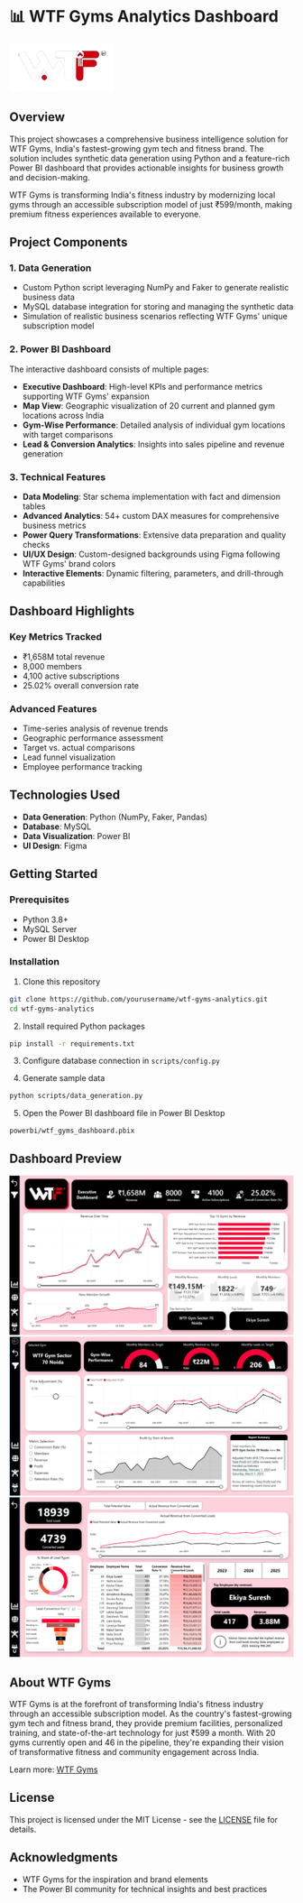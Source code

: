 # 📊 WTF Gyms Analytics Dashboard

![WTF Gyms Logo](images/logo/wtf_gyms_logo.png)

## Overview

This project showcases a comprehensive business intelligence solution for WTF Gyms, India's fastest-growing gym tech and fitness brand. The solution includes synthetic data generation using Python and a feature-rich Power BI dashboard that provides actionable insights for business growth and decision-making.

WTF Gyms is transforming India's fitness industry by modernizing local gyms through an accessible subscription model of just ₹599/month, making premium fitness experiences available to everyone.

## Project Components

### 1. Data Generation
- Custom Python script leveraging NumPy and Faker to generate realistic business data
- MySQL database integration for storing and managing the synthetic data
- Simulation of realistic business scenarios reflecting WTF Gyms' unique subscription model

### 2. Power BI Dashboard
The interactive dashboard consists of multiple pages:

- **Executive Dashboard**: High-level KPIs and performance metrics supporting WTF Gyms' expansion
- **Map View**: Geographic visualization of 20 current and planned gym locations across India
- **Gym-Wise Performance**: Detailed analysis of individual gym locations with target comparisons
- **Lead & Conversion Analytics**: Insights into sales pipeline and revenue generation

### 3. Technical Features

- **Data Modeling**: Star schema implementation with fact and dimension tables
- **Advanced Analytics**: 54+ custom DAX measures for comprehensive business metrics
- **Power Query Transformations**: Extensive data preparation and quality checks
- **UI/UX Design**: Custom-designed backgrounds using Figma following WTF Gyms' brand colors
- **Interactive Elements**: Dynamic filtering, parameters, and drill-through capabilities

## Dashboard Highlights

### Key Metrics Tracked
- ₹1,658M total revenue
- 8,000 members
- 4,100 active subscriptions
- 25.02% overall conversion rate

### Advanced Features
- Time-series analysis of revenue trends
- Geographic performance assessment
- Target vs. actual comparisons
- Lead funnel visualization
- Employee performance tracking

## Technologies Used

- **Data Generation**: Python (NumPy, Faker, Pandas)
- **Database**: MySQL
- **Data Visualization**: Power BI
- **UI Design**: Figma

## Getting Started

### Prerequisites
- Python 3.8+
- MySQL Server
- Power BI Desktop

### Installation

1. Clone this repository
```bash
git clone https://github.com/yourusername/wtf-gyms-analytics.git
cd wtf-gyms-analytics
```

2. Install required Python packages
```bash
pip install -r requirements.txt
```

3. Configure database connection in `scripts/config.py`

4. Generate sample data
```bash
python scripts/data_generation.py
```

5. Open the Power BI dashboard file in Power BI Desktop
```
powerbi/wtf_gyms_dashboard.pbix
```

## Dashboard Preview

![Executive Dashboard](images/dashboard_screenshots/executive_dashboard.png)
![Gym Performance](images/dashboard_screenshots/gym_performance.png)
![Lead Analytics](images/dashboard_screenshots/lead_analytics.png)

## About WTF Gyms

WTF Gyms is at the forefront of transforming India's fitness industry through an accessible subscription model. As the country's fastest-growing gym tech and fitness brand, they provide premium facilities, personalized training, and state-of-the-art technology for just ₹599 a month. With 20 gyms currently open and 46 in the pipeline, they're expanding their vision of transformative fitness and community engagement across India.

Learn more: [WTF Gyms](https://wtfgyms.com/)

## License

This project is licensed under the MIT License - see the [LICENSE](LICENSE) file for details.

## Acknowledgments

- WTF Gyms for the inspiration and brand elements
- The Power BI community for technical insights and best practices

